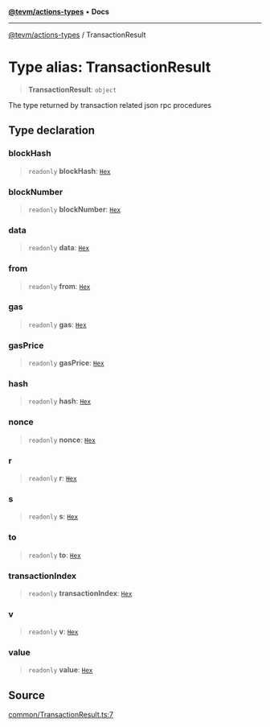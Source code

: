 [**@tevm/actions-types**](../README.md) • **Docs**

***

[@tevm/actions-types](../globals.md) / TransactionResult

# Type alias: TransactionResult

> **TransactionResult**: `object`

The type returned by transaction related
json rpc procedures

## Type declaration

### blockHash

> `readonly` **blockHash**: [`Hex`](Hex.md)

### blockNumber

> `readonly` **blockNumber**: [`Hex`](Hex.md)

### data

> `readonly` **data**: [`Hex`](Hex.md)

### from

> `readonly` **from**: [`Hex`](Hex.md)

### gas

> `readonly` **gas**: [`Hex`](Hex.md)

### gasPrice

> `readonly` **gasPrice**: [`Hex`](Hex.md)

### hash

> `readonly` **hash**: [`Hex`](Hex.md)

### nonce

> `readonly` **nonce**: [`Hex`](Hex.md)

### r

> `readonly` **r**: [`Hex`](Hex.md)

### s

> `readonly` **s**: [`Hex`](Hex.md)

### to

> `readonly` **to**: [`Hex`](Hex.md)

### transactionIndex

> `readonly` **transactionIndex**: [`Hex`](Hex.md)

### v

> `readonly` **v**: [`Hex`](Hex.md)

### value

> `readonly` **value**: [`Hex`](Hex.md)

## Source

[common/TransactionResult.ts:7](https://github.com/evmts/tevm-monorepo/blob/main/packages/actions-types/src/common/TransactionResult.ts#L7)
